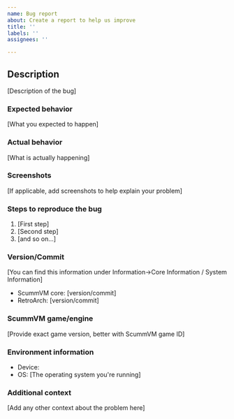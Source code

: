 ```yaml
---
name: Bug report
about: Create a report to help us improve
title: ''
labels: ''
assignees: ''

---
```


## Description
[Description of the bug]

### Expected behavior
[What you expected to happen]

### Actual behavior
[What is actually happening]

### Screenshots
[If applicable, add screenshots to help explain your problem]

### Steps to reproduce the bug
1. [First step]
2. [Second step]
3. [and so on...]

### Version/Commit
[You can find this information under Information->Core Information / System Information]
- ScummVM core: [version/commit]
- RetroArch: [version/commit]

### ScummVM game/engine
[Provide exact game version, better with ScummVM game ID]

### Environment information
- Device:
- OS: [The operating system you're running]

### Additional context
[Add any other context about the problem here]
